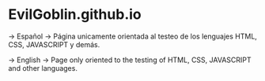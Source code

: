 # EvilGoblin.github.io

-> Español
-> Página unicamente orientada al testeo de los lenguajes HTML, CSS, JAVASCRIPT y demás.

-> English
-> Page only oriented to the testing of HTML, CSS, JAVASCRIPT and other languages.
